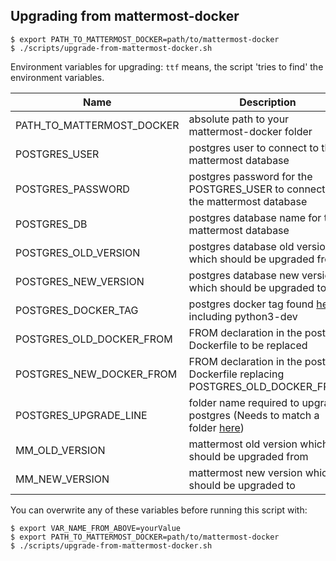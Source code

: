 ## Upgrading from mattermost-docker

```
$ export PATH_TO_MATTERMOST_DOCKER=path/to/mattermost-docker
$ ./scripts/upgrade-from-mattermost-docker.sh
```

Environment variables for upgrading:
`ttf` means, the script 'tries to find' the environment variables. 

| Name | Description | Type | Default | Required |
|------|-------------|------|:---------:|:--------:|
| PATH_TO_MATTERMOST_DOCKER | absolute path to your mattermost-docker folder | `string` | n/a | yes |
| POSTGRES_USER | postgres user to connect to the mattermost database | `string` | ttf | yes |
| POSTGRES_PASSWORD | postgres password for the POSTGRES_USER to connect to the mattermost database | `string` | ttf | yes |
| POSTGRES_DB | postgres database name for the mattermost database | `string` | ttf | yes |
| POSTGRES_OLD_VERSION | postgres database old version which should be upgraded from | `semver` | ttf | yes |
| POSTGRES_NEW_VERSION | postgres database new version which should be upgraded to | `semver` | 13 | yes |
| POSTGRES_DOCKER_TAG | postgres docker tag found [here](https://hub.docker.com/_/postgres) including python3-dev | `string` | 13.2-alpine | yes |
| POSTGRES_OLD_DOCKER_FROM | FROM declaration in the postgres Dockerfile to be replaced | `string` | ttf | yes |
| POSTGRES_NEW_DOCKER_FROM | FROM declaration in the postgres Dockerfile replacing POSTGRES_OLD_DOCKER_FROM | `string` | ttf | yes |
| POSTGRES_UPGRADE_LINE | folder name required to upgrade postgres (Needs to match a folder [here](https://github.com/tianon/docker-postgres-upgrade)) | `string` | ttf | yes |
| MM_OLD_VERSION | mattermost old version which should be upgraded from | `semver` | ttf | yes |
| MM_NEW_VERSION | mattermost new version which should be upgraded to | `semver` | 5.32.1 | yes |

You can overwrite any of these variables before running this script with:
```
$ export VAR_NAME_FROM_ABOVE=yourValue
$ export PATH_TO_MATTERMOST_DOCKER=path/to/mattermost-docker
$ ./scripts/upgrade-from-mattermost-docker.sh
```
